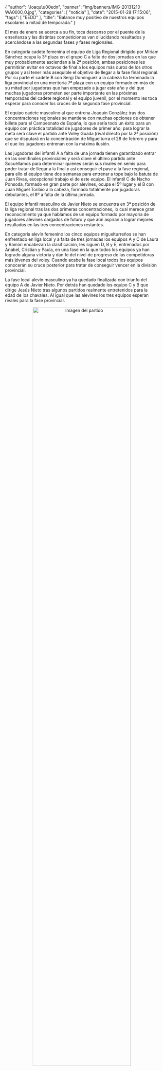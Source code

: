 {
  "author": "Joaqu\u00edn", 
  "banner": "img/banners/IMG-20131210-WA0000_0.jpg", 
  "categories": [
    "noticia"
  ], 
  "date": "2015-01-28 17:15:06", 
  "tags": [
    "EEDD"
  ], 
  "title": "Balance muy positivo de nuestros equipos escolares a mitad de temporada."
}

El mes de enero se acerca a su fin, toca descanso por el puente de la enseñanza y las distintas competiciones van dilucidando resultados y acercándose a las segundas fases y fases regionales.

En categoría cadete femenina el equipo de Liga Regional dirigido por Miriam Sánchez ocupa la 3ª plaza en el grupo C a falta de dos jornadas en las que muy probablemente asciendan a la 2ª posición, ambas posiciones les permitirán evitar en octavos de final a los equipos más duros de los otros grupos y así tener más asequible el objetivo de llegar a la fase final regional. Por su parte el cadete B con Sergi Domínguez a la cabeza ha terminado la liga provincial en una meritoria 7ª plaza con un equipo formado en más de su mitad por jugadoras que han empezado a jugar este año y del que muchas jugadoras prometen ser parte importante en las próximas temporadas del cadete regional y el equipo juvenil, por el momento les toca esperar para conocer los cruces de la segunda fase provincial.

El equipo cadete masculino al que entrena Joaquín González tras dos concentraciones regionales se mantiene con muchas opciones de obtener billete para el Campeonato de España, lo que sería todo un éxito para un equipo con práctica totalidad de jugadores de primer año; para lograr la meta será clave el partido ante Voley Guada (rival directo por la 2ª posición) que se disputará en la concentración de Miguelturra el 28 de febrero y para el que los jugadores entrenan con la máxima ilusión.

Las jugadoras del infantil A a falta de una jornada tienen garantizado entrar en las semifinales provinciales y será clave el último partido ante Socuéllamos para determinar quienes serán sus rivales en semis para poder tratar de llegar a la final y así conseguir el pase a la fase regional, para ello el equipo tiene dos semanas para entrenar a tope bajo la batuta de Juan Rivas, excepcional trabajo el de este equipo. El infantil C de Nacho Ponsoda, formado en gran parte por alevines, ocupa el 5º lugar y el B con Juan Miguel Toribio a la cabeza, formado totalmente por jugadoras debutantes, el 8º a falta de la última jornada.

El equipo infantil masculino de Javier Nieto se encuentra en 3ª posición de la liga regional tras las dos primeras concentraciones, lo cual merece gran reconocimiento ya que hablamos de un equipo  formado por mayoría de jugadores alevines cargados de futuro y que aún aspiran a lograr mejores resultados en las tres concentraciones restantes.

En categoría alevín femenino los cinco equipos miguelturreños se han enfrentado en liga local y a falta de tres jornadas los equipos A y C de Laura y Ramón encabezan la clasificación, les siguen D, B y E, entrenados por Anabel, Cristian y Paula, en una fase en la que todos los equipos ya han logrado alguna victoria y dan fe del nivel de progreso de las competidoras más jóvenes del voley. Cuando acabe la fase local todos los equipos conocerán su cruce posterior para tratar de conseguir vencer en la división provincial.

La fase local alevín masculino ya ha quedado finalizada con triunfo del equipo A de Javier Nieto. Por detrás han quedado los equipo C y B que dirige Jesús Nieto tras algunos partidos realmente entretenidos para la edad de los chavales. Al igual que las alevines los tres equipos esperan rivales para la fase provincial.

<center>
<a target="_new" href="http://www.advmiguelturra.org/img/banners/IMG-20131210-WA0000_0.jpg"> 
<img alt="Imagen del partido" width="80%" align="center" src="http://www.advmiguelturra.org/img/banners/IMG-20131210-WA0000_0.jpg"/> </a> </center>



